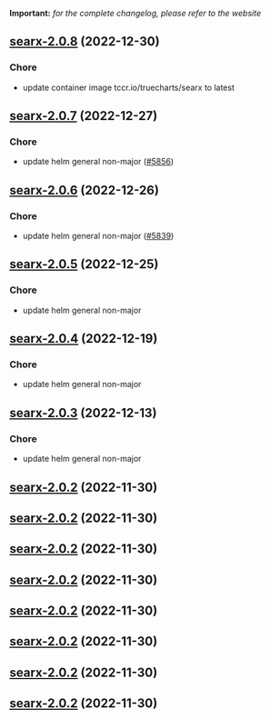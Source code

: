 **Important:**
*for the complete changelog, please refer to the website*




## [searx-2.0.8](https://github.com/truecharts/charts/compare/searx-2.0.7...searx-2.0.8) (2022-12-30)

### Chore

- update container image tccr.io/truecharts/searx to latest
  
  


## [searx-2.0.7](https://github.com/truecharts/charts/compare/searx-2.0.6...searx-2.0.7) (2022-12-27)

### Chore

- update helm general non-major ([#5856](https://github.com/truecharts/charts/issues/5856))
  
  


## [searx-2.0.6](https://github.com/truecharts/charts/compare/searxng-2.0.10...searx-2.0.6) (2022-12-26)

### Chore

- update helm general non-major ([#5839](https://github.com/truecharts/charts/issues/5839))
  
  


## [searx-2.0.5](https://github.com/truecharts/charts/compare/searxng-2.0.9...searx-2.0.5) (2022-12-25)

### Chore

- update helm general non-major
  
  


## [searx-2.0.4](https://github.com/truecharts/charts/compare/searx-2.0.3...searx-2.0.4) (2022-12-19)

### Chore

- update helm general non-major
  
  


## [searx-2.0.3](https://github.com/truecharts/charts/compare/searxng-2.0.6...searx-2.0.3) (2022-12-13)

### Chore

- update helm general non-major
  
  


## [searx-2.0.2](https://github.com/truecharts/charts/compare/searxng-2.0.3...searx-2.0.2) (2022-11-30)




## [searx-2.0.2](https://github.com/truecharts/charts/compare/searxng-2.0.3...searx-2.0.2) (2022-11-30)




## [searx-2.0.2](https://github.com/truecharts/charts/compare/searxng-2.0.3...searx-2.0.2) (2022-11-30)




## [searx-2.0.2](https://github.com/truecharts/charts/compare/searxng-2.0.3...searx-2.0.2) (2022-11-30)




## [searx-2.0.2](https://github.com/truecharts/charts/compare/searxng-2.0.3...searx-2.0.2) (2022-11-30)




## [searx-2.0.2](https://github.com/truecharts/charts/compare/searxng-2.0.3...searx-2.0.2) (2022-11-30)




## [searx-2.0.2](https://github.com/truecharts/charts/compare/searxng-2.0.3...searx-2.0.2) (2022-11-30)




## [searx-2.0.2](https://github.com/truecharts/charts/compare/searxng-2.0.3...searx-2.0.2) (2022-11-30)



